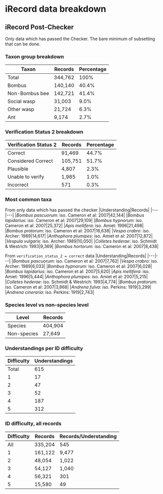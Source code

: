 # iRecord data breakdown

## iRecord Post-Checker
Only data which has passed the Checker. The bare minimum of subsetting that can be done.

### Taxon group breakdown
|Taxon|Records|Percentage|
|---|---|---|
|Total|344,762|100%|
|Bombus|140,140|40.4%|
|Non-Bombus bee|142,721|41.4%|
|Social wasp|31,003|9.0%|
|Other wasp| 21,724|6.3%|
|Ant|9,174|2.7%|

### Verification Status 2 breakdown
|Verification Status 2|Records|Percentage
|---|---|---|
|Correct|91,469|44.7%|
|Considered Correct|105,751|51.7%|
|Plausible|4,807| 2.3%|
|Unable to verify|1,985|1.0%|
|Incorrect|571|0.3%|

### Most common taxa
From only data which has passed the checker
|Understanding|Records|
|---|---|
|*Bombus pascuorum*: iso. Cameron et al: 2007|42,144|
|*Bombus lapidarius*: iso. Cameron et al: 2007|29,109|
|*Bombus hypnorum*: iso. Cameron et al: 2007|25,372|
|*Apis mellifera*: iso. Amiet: 1996|21,498|
|*Bombus pratorum*: iso. Cameron et al: 2007|16,638|
|*Vespa crabro*: iso. Archer: 1989|14,617|
|*Anthophora plumipes*: iso. Amiet et al: 2007|12,872|
|*Vespula vulgaris*: iso. Archer: 1989|10,050|
|*Colletes hederae*: iso. Schmidt & Westrich: 1993|9,369|
|*Bombus hortorum*: iso. Cameron et al: 2007|8,438|

From `verification_status_2 = correct` data
|Understanding|Records|
|---|---|
|*Bombus pascuorum*: iso. Cameron et al: 2007|7,762|
|*Vespa crabro*: iso. Archer: 1989|6,033|
|*Bombus hypnorum*: iso. Cameron et al: 2007|6,028|
|*Bombus lapidarius*: iso. Cameron et al: 2007|5,620|
|*Apis mellifera*: iso. Amiet: 1996|5,444|
|*Anthophora plumipes*: iso. Amiet et al: 2007|5,215|
|*Colletes hederae*: iso. Schmidt & Westrich: 1993|4,774|
|*Bombus pratorum*: iso. Cameron et al: 2007|3,868|
|*Andrena fulva*: iso. Perkins: 1919|3,299|
|*Andrena cineraria*: iso. Perkins: 1919|2,743|

### Species level vs non-species level
|Level|Records|
|---|---|
|Species|404,904|
|Non-species|27,649|

### Understandings per ID difficulty
|Difficulty|Understandings|
|---|---|
|Total|615|
|1|17|
|2|47|
|3|52|
|4|187|
|5|312|

### ID difficulty, all records
|Difficulty|Records|Records/Understanding|
|---|---|---|
|All|335,204|545|
|1|161,122|9,477|
|2|48,054|1,022|
|3|54,127|1,040|
|4|56,321|301|
|5|15,580|49|